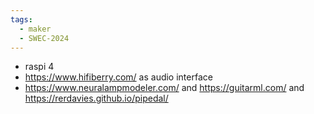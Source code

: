 ```yaml
---
tags:
  - maker
  - SWEC-2024
---
```

- raspi 4
- <https://www.hifiberry.com/> as audio interface
- <https://www.neuralampmodeler.com/> and <https://guitarml.com/> and <https://rerdavies.github.io/pipedal/>
